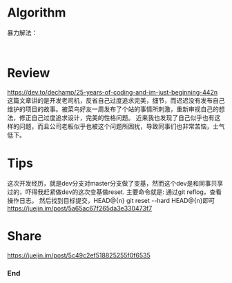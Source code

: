 # Algorithm

暴力解法：
```


```
# Review
https://dev.to/dechamp/25-years-of-coding-and-im-just-beginning-442n
这篇文章讲的是开发老司机，反省自己过度追求完美，细节，而迟迟没有发布自己维护的项目的故事。被菜鸟好友一周发布了个站的事情所刺激，重新审视自己的想法，修正自己过度追求设计，完美的性格问题。
近来我也发现了自己似乎也有这样的问题，而且公司老板似乎也被这个问题所困扰，导致同事们也非常苦恼，士气低下。
# Tips
这次开发经历，就是dev分支对master分支做了变基，然而这个dev是和同事共享过的，吓得我赶紧做dev的这次变基做reset.
主要命令就是:
通过git reflog，查看操作日志。
然后找到目标提交，HEAD@{n}
git reset --hard HEAD@{n}即可
https://juejin.im/post/5a65ac67f265da3e330473f7
# Share
https://juejin.im/post/5c49c2ef518825255f0f6535
### End
